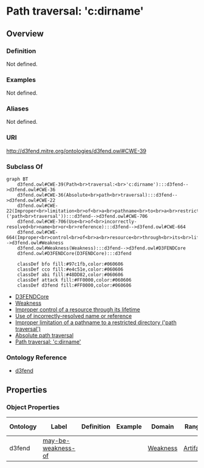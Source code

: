 # Path traversal: 'c:dirname'

## Overview

### Definition
Not defined.

### Examples
Not defined.

### Aliases
Not defined.

### URI
http://d3fend.mitre.org/ontologies/d3fend.owl#CWE-39

### Subclass Of
```mermaid
graph BT
    d3fend.owl#CWE-39(Path<br>traversal:<br>'c:dirname'):::d3fend-->d3fend.owl#CWE-36
    d3fend.owl#CWE-36(Absolute<br>path<br>traversal):::d3fend-->d3fend.owl#CWE-22
    d3fend.owl#CWE-22(Improper<br>limitation<br>of<br>a<br>pathname<br>to<br>a<br>restricted<br>directory<br>('path<br>traversal')):::d3fend-->d3fend.owl#CWE-706
    d3fend.owl#CWE-706(Use<br>of<br>incorrectly-resolved<br>name<br>or<br>reference):::d3fend-->d3fend.owl#CWE-664
    d3fend.owl#CWE-664(Improper<br>control<br>of<br>a<br>resource<br>through<br>its<br>lifetime):::d3fend-->d3fend.owl#Weakness
    d3fend.owl#Weakness(Weakness):::d3fend-->d3fend.owl#D3FENDCore
    d3fend.owl#D3FENDCore(D3FENDCore):::d3fend
    
    classDef bfo fill:#97c1fb,color:#060606
    classDef cco fill:#e4c51e,color:#060606
    classDef abi fill:#48DD82,color:#060606
    classDef attack fill:#FF0000,color:#060606
    classDef d3fend fill:#FF0000,color:#060606
```

- [D3FENDCore](/docs/ontology/reference/model/D3FENDCore/D3FENDCore.md)
- [Weakness](/docs/ontology/reference/model/D3FENDCore/Weakness/Weakness.md)
- [Improper control of a resource through its lifetime](/docs/ontology/reference/model/D3FENDCore/Weakness/Improper%20control%20of%20a%20resource%20through%20its%20lifetime/Improper%20control%20of%20a%20resource%20through%20its%20lifetime.md)
- [Use of incorrectly-resolved name or reference](/docs/ontology/reference/model/D3FENDCore/Weakness/Improper%20control%20of%20a%20resource%20through%20its%20lifetime/Use%20of%20incorrectly-resolved%20name%20or%20reference/Use%20of%20incorrectly-resolved%20name%20or%20reference.md)
- [Improper limitation of a pathname to a restricted directory ('path traversal')](/docs/ontology/reference/model/D3FENDCore/Weakness/Improper%20control%20of%20a%20resource%20through%20its%20lifetime/Use%20of%20incorrectly-resolved%20name%20or%20reference/Improper%20limitation%20of%20a%20pathname%20to%20a%20restricted%20directory%20%28%27path%20traversal%27%29/Improper%20limitation%20of%20a%20pathname%20to%20a%20restricted%20directory%20%28%27path%20traversal%27%29.md)
- [Absolute path traversal](/docs/ontology/reference/model/D3FENDCore/Weakness/Improper%20control%20of%20a%20resource%20through%20its%20lifetime/Use%20of%20incorrectly-resolved%20name%20or%20reference/Improper%20limitation%20of%20a%20pathname%20to%20a%20restricted%20directory%20%28%27path%20traversal%27%29/Absolute%20path%20traversal/Absolute%20path%20traversal.md)
- [Path traversal: 'c:dirname'](/docs/ontology/reference/model/D3FENDCore/Weakness/Improper%20control%20of%20a%20resource%20through%20its%20lifetime/Use%20of%20incorrectly-resolved%20name%20or%20reference/Improper%20limitation%20of%20a%20pathname%20to%20a%20restricted%20directory%20%28%27path%20traversal%27%29/Absolute%20path%20traversal/Path%20traversal%3A%20%27c%3Adirname%27/Path%20traversal%3A%20%27c%3Adirname%27.md)


### Ontology Reference
- [d3fend](http://d3fend.mitre.org/ontologies/d3fend.owl#)

## Properties
### Object Properties
| Ontology | Label | Definition | Example | Domain | Range | Inverse Of |
|----------|-------|------------|---------|--------|-------|------------|
| d3fend | [may-be-weakness-of](http://d3fend.mitre.org/ontologies/d3fend.owl#may-be-weakness-of) |  |  | [Weakness](/docs/ontology/reference/model/D3FENDCore/Weakness/Weakness.md) | [Artifact](/docs/ontology/reference/model/D3FENDCore/Artifact/Artifact.md) | [may-have-weakness](http://d3fend.mitre.org/ontologies/d3fend.owl#may-have-weakness) |

